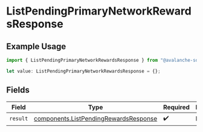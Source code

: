 # ListPendingPrimaryNetworkRewardsResponse

## Example Usage

```typescript
import { ListPendingPrimaryNetworkRewardsResponse } from "@avalanche-sdk/sdk/models/operations";

let value: ListPendingPrimaryNetworkRewardsResponse = {};
```

## Fields

| Field                                                                                          | Type                                                                                           | Required                                                                                       | Description                                                                                    |
| ---------------------------------------------------------------------------------------------- | ---------------------------------------------------------------------------------------------- | ---------------------------------------------------------------------------------------------- | ---------------------------------------------------------------------------------------------- |
| `result`                                                                                       | [components.ListPendingRewardsResponse](../../models/components/listpendingrewardsresponse.md) | :heavy_check_mark:                                                                             | N/A                                                                                            |